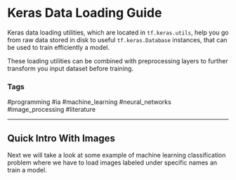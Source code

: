 # Keras Data Loading Guide

Keras  data loading utilities, which are located in `tf.keras.utils`, help you go from raw data stored in disk to useful `tf.keras.Database` instances, that can be used to train efficiently a model.

These loading utilities can be combined with preprocessing layers to further transform you input dataset before training.

### Tags

#programming #ia #machine_learning #neural_networks #image_processing #literature

---
## Quick Intro With Images

Next we will take a look at some example of machine learning classification problem where we have to load images labeled under specific names an train a model.
